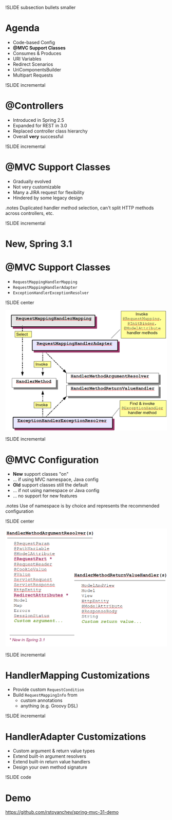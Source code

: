 
!SLIDE subsection bullets smaller
# Agenda

* Code-based Config
* __@MVC Support Classes__
* Consumes & Produces
* URI Variables
* Redirect Scenarios
* UriComponentsBuilder
* Multipart Requests

!SLIDE incremental
# @Controllers

* Introduced in Spring 2.5
* Expanded for REST in 3.0
* Replaced controller class hierarchy
* Overall __very__ successful

!SLIDE incremental
# @MVC Support Classes

* Gradually evolved
* Not very customizable
* Many a JIRA request for flexibility
* Hindered by some legacy design

.notes Duplicated handler method selection, can't split HTTP methods across controllers, etc.

!SLIDE incremental
# New, Spring 3.1
# @MVC Support Classes

* `RequestMappingHandlerMapping`
* `RequestMappingHandlerAdapter`
* `ExceptionHandlerExceptionResolver`

!SLIDE center

![support-classes.png](support-classes.png)

!SLIDE incremental
# @MVC Configuration

* __New__ support classes "on"
* ... if using MVC namespace, Java config
* __Old__ support classes still the default
* ... if not using namespace or Java config
* ... no support for new features

.notes Use of namespace is by choice and represents the recommended configuration

!SLIDE center

![resolver-handler-implementations.png](resolver-handler-implementations.png)

!SLIDE incremental
# __HandlerMapping__ Customizations

* Provide custom `RequestCondition`
* Build `RequestMappingInfo` from
  * custom annotations
  * anything (e.g. Groovy DSL)

!SLIDE incremental
# __HandlerAdapter__ Customizations

* Custom argument & return value types
* Extend built-in argument resolvers
* Extend built-in return value handlers
* Design your own method signature

!SLIDE code
# Demo 

<a href="https://github.com/rstoyanchev/spring-mvc-31-demo">https://github.com/rstoyanchev/spring-mvc-31-demo</a>





